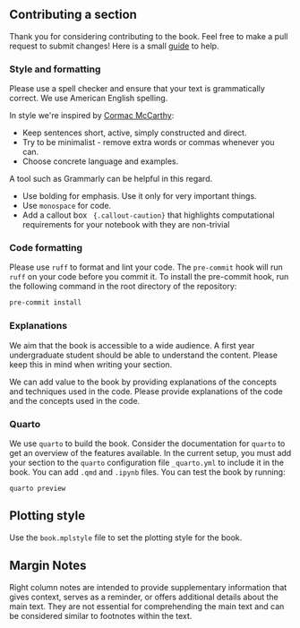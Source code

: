 ## Contributing a section 

Thank you for considering contributing to the book. Feel free to make a pull request to submit changes! Here is a small [guide](https://docs.github.com/en/get-started/exploring-projects-on-github/contributing-to-a-project) to help.

### Style and formatting

Please use a spell checker and ensure that your text is grammatically correct. We use American English spelling. 

In style we're inspired by [Cormac McCarthy](https://www.nature.com/articles/d41586-019-02918-5):

- Keep sentences short, active, simply constructed and direct.
- Try to be minimalist - remove extra words or commas whenever you can.
- Choose concrete language and examples.

A tool such as Grammarly can be helpful in this regard.

- Use bolding for emphasis. Use it only for very important things.
- Use `monospace` for code. 
- Add a callout box ` {.callout-caution}` that highlights computational requirements for your notebook with they are non-trivial 


### Code formatting

Please use `ruff` to format and lint your code. The `pre-commit` hook will run `ruff` on your code before you commit it.
To install the pre-commit hook, run the following command in the root directory of the repository:

```bash
pre-commit install
```

### Explanations 

We aim that the book is accessible to a wide audience. A first year undergraduate student should be able to understand the content. Please keep this in mind when writing your section.

We can add value to the book by providing explanations of the concepts and techniques used in the code. Please provide explanations of the code and the concepts used in the code.


### Quarto 

We use `quarto` to build the book. Consider the documentation for `quarto` to get an overview of the features available.
In the current setup, you must add your section to the `quarto` configuration file `_quarto.yml` to include it in the book. 
You can add `.qmd` and `.ipynb` files.
You can test the book by running: 
```console
quarto preview
```

## Plotting style 

Use the `book.mplstyle` file to set the plotting style for the book. 

## Margin Notes

Right column notes are intended to provide supplementary information that gives context, serves as a reminder, or offers additional details about the main text. They are not essential for comprehending the main text and can be considered similar to footnotes within the text.
